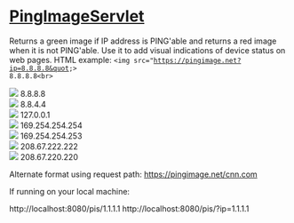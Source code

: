 # <a href="https://github.com/pla1/pis/blob/master/src/net/pla1/pis/PingImageServlet.java">PingImageServlet</a>
Returns a green image if IP address is PING'able and returns a red image when it is not PING'able. Use it to add visual indications of device status on web pages. HTML example: <code>&lt;img src=&quot;https://pingimage.net?ip=8.8.8.8&quot;&gt; 8.8.8.8&lt;br&gt;</code>

<img src="https://pingimage.net?ip=8.8.8.8"> 8.8.8.8<br>
<img src="https://pingimage.net?ip=8.8.4.4"> 8.8.4.4<br>
<img src="https://pingimage.net?ip=127.0.0.1"> 127.0.0.1<br>
<img src="https://pingimage.net?ip=169.254.254.254"> 169.254.254.254<br>
<img src="https://pingimage.net?ip=169.254.254.253"> 169.254.254.253<br>
<img src="https://pingimage.net?ip=208.67.222.222"> 208.67.222.222<br>
<img src="https://pingimage.net?ip=208.67.220.220"> 208.67.220.220<br>

Alternate format using request path: https://pingimage.net/cnn.com

If running on your local machine:

http://localhost:8080/pis/1.1.1.1
http://localhost:8080/pis/?ip=1.1.1.1
